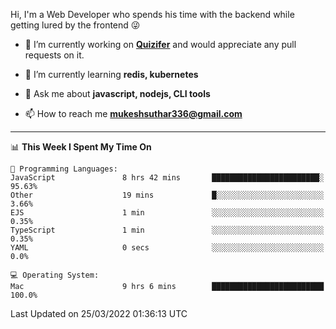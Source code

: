 Hi, I'm a Web Developer who spends his time with the backend while getting lured by the frontend 😜

- 🔭 I’m currently working on **[Quizifer](https://github.com/SutharMukesh/Quizifer/)** and would appreciate any pull requests on it.

- 🌱 I’m currently learning **redis, kubernetes**

- 💬 Ask me about **javascript, nodejs, CLI tools**

- 📫 How to reach me **mukeshsuthar336@gmail.com**

---
<!--START_SECTION:waka-->
📊 **This Week I Spent My Time On** 

```text
💬 Programming Languages: 
JavaScript               8 hrs 42 mins       ████████████████████████░   95.63% 
Other                    19 mins             █░░░░░░░░░░░░░░░░░░░░░░░░   3.66% 
EJS                      1 min               ░░░░░░░░░░░░░░░░░░░░░░░░░   0.35% 
TypeScript               1 min               ░░░░░░░░░░░░░░░░░░░░░░░░░   0.35% 
YAML                     0 secs              ░░░░░░░░░░░░░░░░░░░░░░░░░   0.0%

💻 Operating System: 
Mac                      9 hrs 6 mins        █████████████████████████   100.0%

```


 Last Updated on 25/03/2022 01:36:13 UTC
<!--END_SECTION:waka-->
